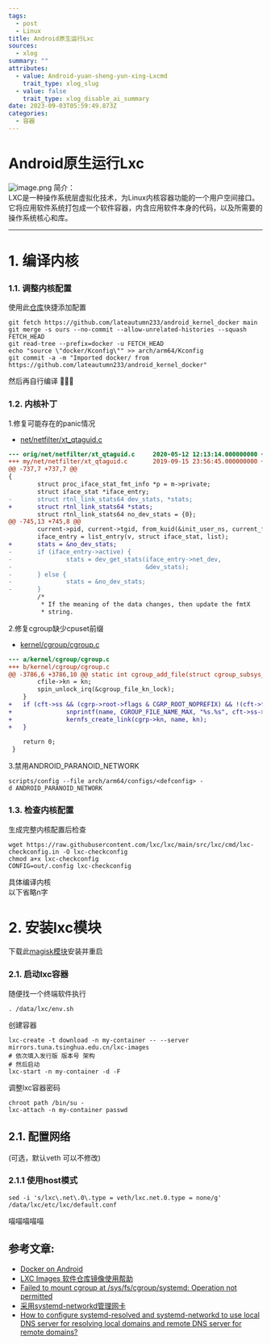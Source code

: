 ```yaml
---
tags:
  - post
  - Linux
title: Android原生运行Lxc
sources:
  - xlog
summary: ""
attributes:
  - value: Android-yuan-sheng-yun-xing-Lxcmd
    trait_type: xlog_slug
  - value: false
    trait_type: xlog_disable_ai_summary
date: 2023-09-03T05:59:49.873Z
categories:
  - 容器
---
```


# Android原生运行Lxc

![image.png](./attachments/33dfc6e078a74e2e8f9ce839b2c6d5e7.image.webp)
简介：\
LXC是一种操作系统层虚拟化技术，为Linux内核容器功能的一个用户空间接口。它将应用软件系统打包成一个软件容器，内含应用软件本身的代码，以及所需要的操作系统核心和库。
<!-- more -->
---

# 1. 编译内核
### 1.1. 调整内核配置
使用此[仓库](https://github.com/lateautumn233/android_kernel_docker)快捷添加配置
 ```shell
git fetch https://github.com/lateautumn233/android_kernel_docker main
git merge -s ours --no-commit --allow-unrelated-histories --squash FETCH_HEAD
git read-tree --prefix=docker -u FETCH_HEAD
echo "source \"docker/Kconfig\"" >> arch/arm64/Kconfig
git commit -a -m "Imported docker/ from https://github.com/lateautumn233/android_kernel_docker"
```
然后再自行编译
🥵🥵🥵
### 1.2. 内核补丁
1.修复可能存在的panic情况
- [net/netfilter/xt_qtaguid.c](https://github.com/lateautumn233/android_kernel_oneplus_sm8250/commit/51656fb1d02cbad23208391d1ba052a46d5eacf5)
```patch
--- orig/net/netfilter/xt_qtaguid.c     2020-05-12 12:13:14.000000000 +0300
+++ my/net/netfilter/xt_qtaguid.c       2019-09-15 23:56:45.000000000 +0300
@@ -737,7 +737,7 @@
{
        struct proc_iface_stat_fmt_info *p = m->private;
        struct iface_stat *iface_entry;
-       struct rtnl_link_stats64 dev_stats, *stats;
+       struct rtnl_link_stats64 *stats;
        struct rtnl_link_stats64 no_dev_stats = {0};  
@@ -745,13 +745,8 @@
        current->pid, current->tgid, from_kuid(&init_user_ns, current_fsuid()));
        iface_entry = list_entry(v, struct iface_stat, list);
+       stats = &no_dev_stats; 
-       if (iface_entry->active) {
-               stats = dev_get_stats(iface_entry->net_dev,
-                                     &dev_stats);
-       } else {
-               stats = &no_dev_stats;
-       }
        /*
         * If the meaning of the data changes, then update the fmtX
         * string.
```
2.修复cgroup缺少cpuset前缀
- [kernel/cgroup/cgroup.c](https://github.com/lateautumn233/android_kernel_oneplus_sm8250/commit/14b4f8f5198071c5c6ec8146b4f4d99c9dc5135b)
```patch
--- a/kernel/cgroup/cgroup.c
+++ b/kernel/cgroup/cgroup.c
@@ -3786,6 +3786,10 @@ static int cgroup_add_file(struct cgroup_subsys_state *css, struct cgroup *cgrp,
 		cfile->kn = kn;
 		spin_unlock_irq(&cgroup_file_kn_lock);
 	}
+	if (cft->ss && (cgrp->root->flags & CGRP_ROOT_NOPREFIX) && !(cft->flags & CFTYPE_NO_PREFIX)) {
+				snprintf(name, CGROUP_FILE_NAME_MAX, "%s.%s", cft->ss->name, cft->name);
+				kernfs_create_link(cgrp->kn, name, kn);
+	}
 
 	return 0;
 }
 ```
3.禁用ANDROID_PARANOID_NETWORK

```shell
scripts/config --file arch/arm64/configs/<defconfig> -
d ANDROID_PARANOID_NETWORK
```
### 1.3. 检查内核配置
生成完整内核配置后检查
```shell
wget https://raw.githubusercontent.com/lxc/lxc/main/src/lxc/cmd/lxc-checkconfig.in -O lxc-checkconfig
chmod a+x lxc-checkconfig
CONFIG=out/.config lxc-checkconfig
```

具体编译内核 \
以下省略n字
# 2. 安装lxc模块
下载此[magisk模块](https://qiuqiu233.top/d/linux-deploy/lxc/LxcMagisk.zip)安装并重启

### 2.1. 启动lxc容器
随便找一个终端软件执行
```shell
. /data/lxc/env.sh
```
创建容器
```shell
lxc-create -t download -n my-container -- --server mirrors.tuna.tsinghua.edu.cn/lxc-images
# 依次填入发行版 版本号 架构
# 然后启动
lxc-start -n my-container -d -F
```
调整lxc容器密码
```shell
chroot path /bin/su -
lxc-attach -n my-container passwd
```
## 2.1. 配置网络
(可选，默认veth 可以不修改)
### 2.1.1 使用host模式
```shell
sed -i 's/lxc\.net\.0\.type = veth/lxc.net.0.type = none/g' /data/lxc/etc/lxc/default.conf
```
喵喵喵喵喵

## 参考文章:
- [Docker on Android](https://gist.github.com/FreddieOliveira/efe850df7ff3951cb62d74bd770dce27)
- [LXC Images 软件仓库镜像使用帮助](https://mirrors.tuna.tsinghua.edu.cn/help/lxc-images/)
- [Failed to mount cgroup at /sys/fs/cgroup/systemd: Operation not permitted](https://github.com/lxc/lxc/issues/4072)
- [采用systemd-networkd管理网卡](https://www.cnblogs.com/embedded-linux/p/10540426.html)
- [How to configure systemd-resolved and systemd-networkd to use local DNS server for resolving local domains and remote DNS server for remote domains?](https://unix.stackexchange.com/questions/442598/how-to-configure-systemd-resolved-and-systemd-networkd-to-use-local-dns-server-f)

[]()